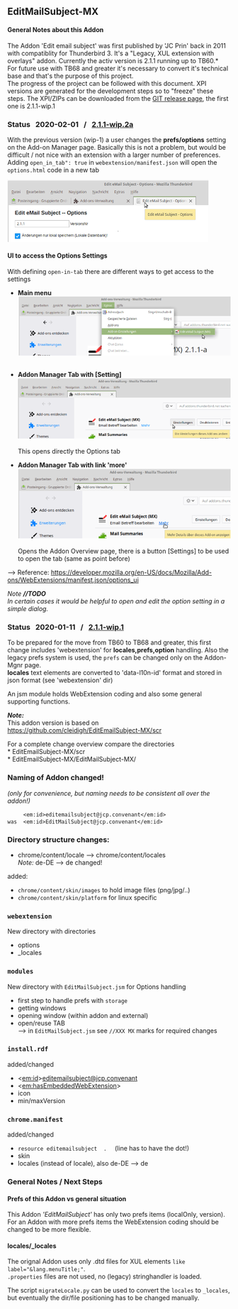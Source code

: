 ## EditMailSubject-MX
#### General Notes about this Addon
The Addon 'Edit email subject' was first published by 'JC Prin' back in 2011 with compatiblity for Thunderbird 3. It's a "Legacy, XUL extension with overlays" addon.
Currently the activ version is 2.1.1 running up to TB60.*    
For future use with TB68 and greater it's necessary to convert it's technical base and that's the purpose of this project.   
The progress of the project can be followed with this document. XPI versions are generated for the development steps so to "freeze" these steps. The XPI/ZIPs can be downloaded from the [GIT release page](https://github.com/cleidigh/EditEmailSubject-MX/releases/tag/), the first one is 2.1.1-wip.1


### Status &nbsp; 2020-02-01 &nbsp; / &nbsp; [2.1.1-wip.2a](https://github.com/cleidigh/EditEmailSubject-MX/releases/tag/2.1.1-wip.2a)

With the previous version (wip-1) a user changes the **prefs/options** setting on the Add-on Manager page. Basically this is not a problem, but would be difficult / not nice with an extension with a larger number of preferences.   
Adding `open_in_tab": true` in `webextension/manifest.json` will open the `options.html` code in a new tab   

![Main menu](docs/options-in-tab.png)  

#### UI to access the Options Settings ####
With defining `open-in-tab` there are different ways to get access to the settings
* **Main menu**     
![Access via Main menu](docs/options-access-mainmenu.png)<br><br>
* **Addon Manager Tab with [Setting]**       
![Access on Addon Mgnr](docs/addonmgr_settings.png)<br><br>
This opens directly the Options tab

* **Addon Manager Tab with link 'more'**      
![Access Addon Mgr more](docs/addonmgr_more.png)<br><br>
Opens the Addon Overview page, there is a button [Settings] to be used to open the tab (same as point before)

--> Reference:  https://developer.mozilla.org/en-US/docs/Mozilla/Add-ons/WebExtensions/manifest.json/options_ui

_Note **//TODO**_     
_In certain cases it would be helpful to open and edit the option setting in a simple dialog._

### Status &nbsp; 2020-01-11 &nbsp; / &nbsp; [2.1.1-wip.1](https://github.com/cleidigh/EditEmailSubject-MX/releases/tag/2.1.1-wip.1)
To be prepared for the move from TB60 to TB68 and greater, this first change includes 'webextension' for **locales,prefs,option** handling. Also the legacy prefs system is used, the `prefs` can be changed only on the Addon-Mgnr page.   
**locales** text elements are converted to 'data-l10n-id' format and stored in json format (see 'webextension' dir)

An jsm module holds WebExtension coding and also some general supporting functions.

***Note:***   
This addon version is based on https://github.com/cleidigh/EditEmailSubject-MX/scr

  For a complete change overview compare the directories   
    * EditEmailSubject-MX/scr   
    * EditEmailSubject-MX/EditMailSubject-MX/

### Naming of Addon changed!
_(only for convenience, but naming needs to be consistent all over the addon!)_

         <em:id>editemailsubject@jcp.convenant</em:id>
    was  <em:id>EditMailSubject@jcp.convenant</em:id>

### Directory structure changes:

  * chrome/content/locale --> chrome/content/locales   
     _Note:_   de-DE --> de  changed!

added:

  * `chrome/content/skin/images`     to hold image files (png/jpg/..)
  * `chrome/content/skin/platform`   for linux specific

### `webextension`
  New directory with directories
  * options
  * _locales

### `modules`
New directory with `EditMailSubject.jsm` for Options handling   

  * first step to handle prefs with `storage`
  * getting windows
  * opening window (within addon and external)
  * open/reuse TAB   
  --> in `EditMailSubject.jsm` see `//XXX MX` marks for required changes

### `install.rdf`
added/changed   
  * <<em:id>>editemailsubject@jcp.convenant
  * <<em:hasEmbeddedWebExtension>>
  * icon
  * min/maxVersion

### `chrome.manifest`
added/changed
  * `resource editemailsubject  .  `   (line has to have the dot!)
  * skin
  * locales (instead of locale), also de-DE --> de



### General Notes / Next Steps

#### Prefs of this Addon vs general situation

This Addon _'EditMailSubject'_ has only two prefs items (localOnly, version). For an Addon with more prefs items the WebExtension coding should be changed to be more flexible.

#### locales/_locales
The orignal Addon uses only .dtd files for XUL elements `like label="&lang.menuTitle;"`.    
`.properties` files are not used, no (legacy) stringhandler is loaded.

The script `migrateLocale.py` can be used to convert the `locales` to `_locales`, but eventually the dir/file positioning has to be changed manually.
